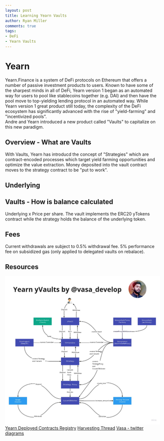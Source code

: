 ```yaml
---
layout: post
title: Learning Yearn Vaults
author: Ryan Miller
comments: true
tags:
- DeFi
- Yearn Vaults
---
```


# Yearn
Yearn.Finance is a system of DeFi protocols on Ethereum that offers a number of passive investment products to users. Known to have some of the sharpest minds in all of DeFi, Yearn version 1 began as an automated way for users to pool like stablecoins together (e.g. DAI) and then have the pool move to top-yielding lending protocol in an automated way. While Yearn version 1 great product still today, the complexity of the DeFi ecosystem has significantly advanced with the rise of "yield-farming" and "incentivized pools".  
Andre and Yearn introduced a new product called "Vaults" to capitalize on this new paradigm. 

## Overview - What are Vaults
With Vaults, Yearn has introducd the concept of "Strategies" which are contract-encoded processes which target yield farming opportunities and optimize the value extraction. Money deposited into the vault contract moves to the strategy contract to be "put to work".

## Underlying


## Vaults - How is balance calculated

Underlying x Price per share.
The vault implements the ERC20 yTokens contract while the strategy holds the balance of the underlying token.

## Fees
Current withdrawals are subject to 0.5% withdrawal fee. 
5% performance fee on subsidized gas (only applied to delegated vaults on rebalace).

## Resources
![](../static/img/2020-12-13-10-55-00.png)
[Yearn Deployed Contracts Registry](https://andrecronje.gitbook.io/yearn-finance/developers/deployed-contracts-registry)
[Harvesting Thread](https://www.reddit.com/r/yearn_finance/comments/ipj7py/school_me_on_harvesting_a_yearn_vault_contract/)
[Vasa - twitter diagrams](https://twitter.com/vasa_develop)
